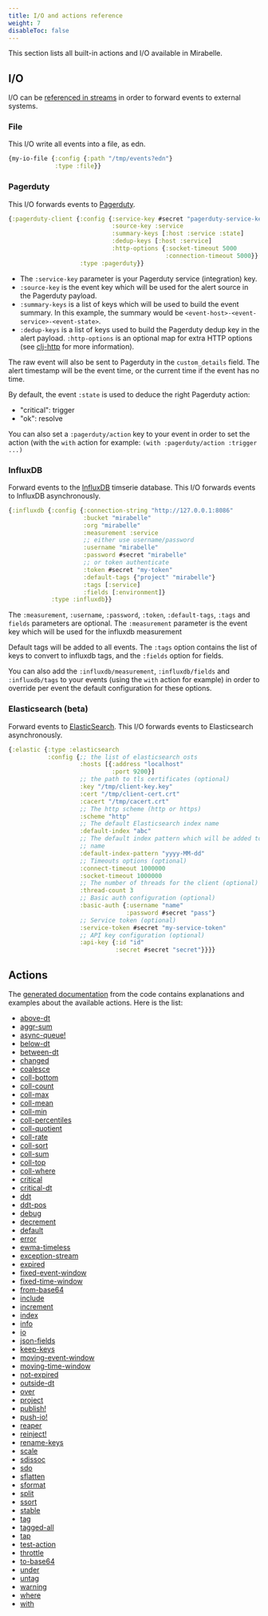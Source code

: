 ```yaml
---
title: I/O and actions reference
weight: 7
disableToc: false
---
```


This section lists all built-in actions and I/O available in Mirabelle.

## I/O

I/O can be [referenced in streams](/howto/stream/#io-and-async-queues) in order to forward events to external systems.

### File

This I/O write all events into a file, as edn.

```clojure
{my-io-file {:config {:path "/tmp/events?edn"}
             :type :file}}
```

### Pagerduty

This I/O forwards events to [Pagerduty](https://pagerduty.com).

```clojure
{:pagerduty-client {:config {:service-key #secret "pagerduty-service-key"
                             :source-key :service
                             :summary-keys [:host :service :state]
                             :dedup-keys [:host :service]
                             :http-options {:socket-timeout 5000
                                            :connection-timeout 5000}}
                    :type :pagerduty}}
```

- The `:service-key` parameter is your Pagerduty service (integration) key.
- `:source-key` is the event key which will be used for the alert source in the Pagerduty payload.
- `:summary-keys` is a list of keys which will be used to build the event summary. In this example, the summary would be `<event-host>-<event-service>-<event-state>`.
- `:dedup-keys` is a list of keys used to build the Pagerduty dedup key in the alert payload.
 `:http-options` is an optional map for extra HTTP options (see [clj-http](https://github.com/dakrone/clj-http) for more information).

The raw event will also be sent to Pagerduty in the `custom_details` field. The alert timestamp will be the event time, or the current time if the event has no time.

By default, the event `:state` is used to deduce the right Pagerduty action:

- "critical": trigger
- "ok": resolve

You can also set a `:pagerduty/action` key to your event in order to set the action (with the `with` action for example: `(with :pagerduty/action :trigger ...)`

### InfluxDB

Forward events to the [InfluxDB](https://www.influxdata.com/) timserie database. This I/O forwards events to InfluxDB asynchronously.

```clojure
{:influxdb {:config {:connection-string "http://127.0.0.1:8086"
                     :bucket "mirabelle"
                     :org "mirabelle"
                     :measurement :service
                     ;; either use username/password
                     :username "mirabelle"
                     :password #secret "mirabelle"
                     ;; or token authenticate
                     :token #secret "my-token"
                     :default-tags {"project" "mirabelle"}
                     :tags [:service]
                     :fields [:environment]}
            :type :influxdb}}
```

The `:measurement`, `:username`, `:password`, `:token`, `:default-tags`, `:tags` and `fields` parameters are optional. The `:measurement` parameter is the event key which will be used for the influxdb measurement

Default tags will be added to all events. The `:tags` option contains the list of keys to convert to influxdb tags, and the `:fields` option for fields.

You can also add the `:influxdb/measurement`, `:influxdb/fields` and `:influxdb/tags` to your events (using the `with` action for example) in order to override per event the default configuration for these options.

### Elasticsearch (beta)

Forward events to [ElasticSearch](https://www.elastic.co/fr/). This I/O forwards events to Elasticsearch asynchronously.

```clojure
{:elastic {:type :elasticsearch
           :config {;; the list of elasticsearch osts
                    :hosts [{:address "localhost"
                             :port 9200}]
                    ;; the path to tls certificates (optional)
                    :key "/tmp/client-key.key"
                    :cert "/tmp/client-cert.crt"
                    :cacert "/tmp/cacert.crt"
                    ;; The http scheme (http or https)
                    :scheme "http"
                    ;; The default Elasticsearch index name
                    :default-index "abc"
                    ;; The default index pattern which will be added to the index
                    ;; name
                    :default-index-pattern "yyyy-MM-dd"
                    ;; Timeouts options (optional)
                    :connect-timeout 1000000
                    :socket-timeout 1000000
                    ;; The number of threads for the client (optional)
                    :thread-count 3
                    ;; Basic auth configuration (optional)
                    :basic-auth {:username "name"
                                 :password #secret "pass"}
                    ;; Service token (optional)
                    :service-token #secret "my-service-token"
                    ;; API key configuration (optional)
                    :api-key {:id "id"
                              :secret #secret "secret"}}}}
```

## Actions

The [generated documentation](/generated-doc/mirabelle.action.html) from the code contains explanations and examples about the available actions. Here is the list:

- [above-dt](https://mirabelle.mcorbin.fr/generated-doc/mirabelle.action.html#var-above-dt)
- [aggr-sum](https://mirabelle.mcorbin.fr/generated-doc/mirabelle.action.html#var-aggr-sum)
- [async-queue!](https://mirabelle.mcorbin.fr/generated-doc/mirabelle.action.html#var-async-queue!)
- [below-dt](https://mirabelle.mcorbin.fr/generated-doc/mirabelle.action.html#var-below-dt)
- [between-dt](https://mirabelle.mcorbin.fr/generated-doc/mirabelle.action.html#var-between-dt)
- [changed](https://mirabelle.mcorbin.fr/generated-doc/mirabelle.action.html#var-changed)
- [coalesce](https://mirabelle.mcorbin.fr/generated-doc/mirabelle.action.html#var-coalesce)
- [coll-bottom](https://mirabelle.mcorbin.fr/generated-doc/mirabelle.action.html#var-coll-bottom)
- [coll-count](https://mirabelle.mcorbin.fr/generated-doc/mirabelle.action.html#var-coll-count)
- [coll-max](https://mirabelle.mcorbin.fr/generated-doc/mirabelle.action.html#var-coll-max)
- [coll-mean](https://mirabelle.mcorbin.fr/generated-doc/mirabelle.action.html#var-coll-mean)
- [coll-min](https://mirabelle.mcorbin.fr/generated-doc/mirabelle.action.html#var-coll-min)
- [coll-percentiles](https://mirabelle.mcorbin.fr/generated-doc/mirabelle.action.html#var-coll-percentiles)
- [coll-quotient](https://mirabelle.mcorbin.fr/generated-doc/mirabelle.action.html#var-coll-quotient)
- [coll-rate](https://mirabelle.mcorbin.fr/generated-doc/mirabelle.action.html#var-coll-rate)
- [coll-sort](https://mirabelle.mcorbin.fr/generated-doc/mirabelle.action.html#var-coll-sort)
- [coll-sum](https://mirabelle.mcorbin.fr/generated-doc/mirabelle.action.html#var-coll-sum)
- [coll-top](https://mirabelle.mcorbin.fr/generated-doc/mirabelle.action.html#var-coll-top)
- [coll-where](https://mirabelle.mcorbin.fr/generated-doc/mirabelle.action.html#var-coll-where)
- [critical](https://mirabelle.mcorbin.fr/generated-doc/mirabelle.action.html#var-critical)
- [critical-dt](https://mirabelle.mcorbin.fr/generated-doc/mirabelle.action.html#var-critical-dt)
- [ddt](https://mirabelle.mcorbin.fr/generated-doc/mirabelle.action.html#var-ddt)
- [ddt-pos](https://mirabelle.mcorbin.fr/generated-doc/mirabelle.action.html#var-ddt-pos)
- [debug](https://mirabelle.mcorbin.fr/generated-doc/mirabelle.action.html#var-debug)
- [decrement](https://mirabelle.mcorbin.fr/generated-doc/mirabelle.action.html#var-decrement)
- [default](https://mirabelle.mcorbin.fr/generated-doc/mirabelle.action.html#var-default)
- [error](https://mirabelle.mcorbin.fr/generated-doc/mirabelle.action.html#var-error)
- [ewma-timeless](https://mirabelle.mcorbin.fr/generated-doc/mirabelle.action.html#var-ewma-timeless)
- [exception-stream](https://mirabelle.mcorbin.fr/generated-doc/mirabelle.action.html#var-exception-stream)
- [expired](https://mirabelle.mcorbin.fr/generated-doc/mirabelle.action.html#var-expired)
- [fixed-event-window](https://mirabelle.mcorbin.fr/generated-doc/mirabelle.action.html#var-fixed-event-window)
- [fixed-time-window](https://mirabelle.mcorbin.fr/generated-doc/mirabelle.action.html#var-fixed-time-window)
- [from-base64](https://mirabelle.mcorbin.fr/generated-doc/mirabelle.action.html#var-from-base64)
- [include](https://mirabelle.mcorbin.fr/generated-doc/mirabelle.action.html#var-include)
- [increment](https://mirabelle.mcorbin.fr/generated-doc/mirabelle.action.html#var-increment)
- [index](https://mirabelle.mcorbin.fr/generated-doc/mirabelle.action.html#var-index)
- [info](https://mirabelle.mcorbin.fr/generated-doc/mirabelle.action.html#var-info)
- [io](https://mirabelle.mcorbin.fr/generated-doc/mirabelle.action.html#var-io)
- [json-fields](https://mirabelle.mcorbin.fr/generated-doc/mirabelle.action.html#var-json-fields)
- [keep-keys](https://mirabelle.mcorbin.fr/generated-doc/mirabelle.action.html#var-keep-keys)
- [moving-event-window](https://mirabelle.mcorbin.fr/generated-doc/mirabelle.action.html#var-moving-event-window)
- [moving-time-window](https://mirabelle.mcorbin.fr/generated-doc/mirabelle.action.html#var-moving-time-window)
- [not-expired](https://mirabelle.mcorbin.fr/generated-doc/mirabelle.action.html#var-not-expired)
- [outside-dt](https://mirabelle.mcorbin.fr/generated-doc/mirabelle.action.html#var-outside-dt)
- [over](https://mirabelle.mcorbin.fr/generated-doc/mirabelle.action.html#var-over)
- [project](https://mirabelle.mcorbin.fr/generated-doc/mirabelle.action.html#var-project)
- [publish!](https://mirabelle.mcorbin.fr/generated-doc/mirabelle.action.html#var-publish!)
- [push-io!](https://mirabelle.mcorbin.fr/generated-doc/mirabelle.action.html#var-push-io!)
- [reaper](https://mirabelle.mcorbin.fr/generated-doc/mirabelle.action.html#var-reaper)
- [reinject!](https://mirabelle.mcorbin.fr/generated-doc/mirabelle.action.html#var-reinject!)
- [rename-keys](https://mirabelle.mcorbin.fr/generated-doc/mirabelle.action.html#var-rename-keys)
- [scale](https://mirabelle.mcorbin.fr/generated-doc/mirabelle.action.html#var-scale)
- [sdissoc](https://mirabelle.mcorbin.fr/generated-doc/mirabelle.action.html#var-sdissoc)
- [sdo](https://mirabelle.mcorbin.fr/generated-doc/mirabelle.action.html#var-sdo)
- [sflatten](https://mirabelle.mcorbin.fr/generated-doc/mirabelle.action.html#var-sflatten)
- [sformat](https://mirabelle.mcorbin.fr/generated-doc/mirabelle.action.html#var-sformat)
- [split](https://mirabelle.mcorbin.fr/generated-doc/mirabelle.action.html#var-split)
- [ssort](https://mirabelle.mcorbin.fr/generated-doc/mirabelle.action.html#var-ssort)
- [stable](https://mirabelle.mcorbin.fr/generated-doc/mirabelle.action.html#var-stable)
- [tag](https://mirabelle.mcorbin.fr/generated-doc/mirabelle.action.html#var-tag)
- [tagged-all](https://mirabelle.mcorbin.fr/generated-doc/mirabelle.action.html#var-tagged-all)
- [tap](https://mirabelle.mcorbin.fr/generated-doc/mirabelle.action.html#var-tap)
- [test-action](https://mirabelle.mcorbin.fr/generated-doc/mirabelle.action.html#var-test-action)
- [throttle](https://mirabelle.mcorbin.fr/generated-doc/mirabelle.action.html#var-throttle)
- [to-base64](https://mirabelle.mcorbin.fr/generated-doc/mirabelle.action.html#var-to-base64)
- [under](https://mirabelle.mcorbin.fr/generated-doc/mirabelle.action.html#var-under)
- [untag](https://mirabelle.mcorbin.fr/generated-doc/mirabelle.action.html#var-untag)
- [warning](https://mirabelle.mcorbin.fr/generated-doc/mirabelle.action.html#var-warning)
- [where](https://mirabelle.mcorbin.fr/generated-doc/mirabelle.action.html#var-where)
- [with](https://mirabelle.mcorbin.fr/generated-doc/mirabelle.action.html#var-with)
